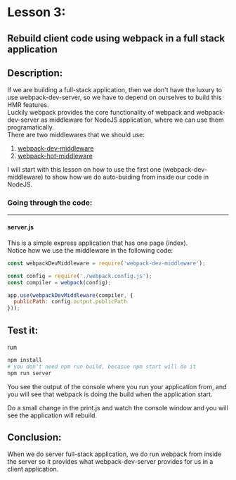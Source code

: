 # Lesson 3:

## Rebuild client code using webpack in a full stack application

## Description: 
If we are building a full-stack application, then we don't have the luxury to use webpack-dev-server, so we have to depend on ourselves to build this HMR features.  
Luckily webpack provides the core functionality of webpack and webpack-dev-server as middleware for NodeJS application, where we can use them programatically.  
There are two middlewares that we should use:  

1. [webpack-dev-middleware](https://github.com/webpack/webpack-dev-middleware)
2. [webpack-hot-middleware](https://github.com/glenjamin/webpack-hot-middleware)

I will start with this lesson on how to use the first one (webpack-dev-middleware) to show how we do auto-buiding from inside our code in NodeJS.  


### Going through the code:
***

#### server.js
This is a simple express application that has one page (index).  
Notice how we use the middleware in the following code:



```javascript
const webpackDevMiddleware = require('webpack-dev-middleware');

const config = require('./webpack.config.js');
const compiler = webpack(config);

app.use(webpackDevMiddleware(compiler, {
  publicPath: config.output.publicPath
}));
```

## Test it:
run 
```bash
npm install
# you don't need npm run build, becasue npm start will do it
npm run server
```
You see the output of the console where you run your application from, and you will see that webpack is doing the build when the application start.  

Do a small change in the print.js and watch the console window and you will see the application will rebuild.

## Conclusion:

When we do server full-stack application, we do run webpack from inside the server so it provides what webpack-dev-server provides for us in a client application.
